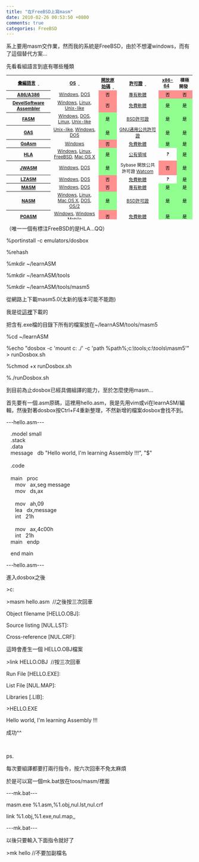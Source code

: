 ```yaml
---
title: "在FreeBSD上寫masm"
date: 2010-02-26 00:53:50 +0800
comments: true
categories: FreeBSD
---
```

<p>系上要用masm交作業，然而我的系統是FreeBSD，由於不想灌windows，而有了這個替代方案...</p><p>先看看組語言到底有哪些種類</p><table id="sortable_table_id_0" class="wikitable sortable" style="font-size: 85%; text-align: center; width: 500px; height: 386px;"><tbody><tr><th><a href="http://zh.wikipedia.org/zh-tw/%E6%B1%87%E7%BC%96%E8%AF%AD%E8%A8%80" title="彙編語言">彙編語言</a>&nbsp;&nbsp;<a href="http://zh.wikipedia.org/zh-tw/%E7%B5%84%E5%90%88%E8%AA%9E%E8%A8%80%E5%88%97%E8%A1%A8#" class="sortheader" onclick="ts_resortTable(this);return false;"><span class="sortarrow">&nbsp;</span></a></th><th><a href="http://zh.wikipedia.org/zh-tw/%E6%93%8D%E4%BD%9C%E7%B3%BB%E7%BB%9F" title="作業系統">OS</a>&nbsp;&nbsp;<a href="http://zh.wikipedia.org/zh-tw/%E7%B5%84%E5%90%88%E8%AA%9E%E8%A8%80%E5%88%97%E8%A1%A8#" class="sortheader" onclick="ts_resortTable(this);return false;"><span class="sortarrow">&nbsp;</span></a></th><th><a href="http://zh.wikipedia.org/zh-tw/%E5%BC%80%E6%94%BE%E6%BA%90%E4%BB%A3%E7%A0%81" title="開放原始碼">開放原始碼</a>&nbsp;&nbsp;<a href="http://zh.wikipedia.org/zh-tw/%E7%B5%84%E5%90%88%E8%AA%9E%E8%A8%80%E5%88%97%E8%A1%A8#" class="sortheader" onclick="ts_resortTable(this);return false;"><span class="sortarrow">&nbsp;</span></a></th><th><a href="http://zh.wikipedia.org/zh-tw/%E8%BD%AF%E4%BB%B6%E8%AE%B8%E5%8F%AF%E8%AF%81" title="軟體許可證">許可證</a>&nbsp;&nbsp;<a href="http://zh.wikipedia.org/zh-tw/%E7%B5%84%E5%90%88%E8%AA%9E%E8%A8%80%E5%88%97%E8%A1%A8#" class="sortheader" onclick="ts_resortTable(this);return false;"><span class="sortarrow">&nbsp;</span></a></th><th><a href="http://zh.wikipedia.org/zh-tw/X86-64" title="X86-64">x86-64</a>&nbsp;&nbsp;<a href="http://zh.wikipedia.org/zh-tw/%E7%B5%84%E5%90%88%E8%AA%9E%E8%A8%80%E5%88%97%E8%A1%A8#" class="sortheader" onclick="ts_resortTable(this);return false;"><span class="sortarrow"></span></a></th><th>積極開發&nbsp;&nbsp;<a href="http://zh.wikipedia.org/zh-tw/%E7%B5%84%E5%90%88%E8%AA%9E%E8%A8%80%E5%88%97%E8%A1%A8#" class="sortheader" onclick="ts_resortTable(this);return false;"><span class="sortarrow"></span></a></th></tr><tr><th><a href="http://zh.wikipedia.org/w/index.php?title=A86_%28software%29&amp;action=edit&amp;redlink=1" class="new" title="A86 (software) （頁面未存在）">A86/A386</a></th><td><a href="http://zh.wikipedia.org/zh-tw/Microsoft_Windows" title="Microsoft Windows">Windows</a>, <a href="http://zh.wikipedia.org/zh-tw/DOS" title="DOS">DOS</a></td><td style="background: #ff9090 none repeat scroll 0% 0%; color: black;" class="table-no">否</td><td><a href="http://zh.wikipedia.org/zh-tw/%E4%B8%93%E6%9C%89%E8%BD%AF%E4%BB%B6" title="專有軟體">專有軟體</a></td><td style="background: #ff9090 none repeat scroll 0% 0%; color: black;" class="table-no">否</td><td style="background: #ff9090 none repeat scroll 0% 0%; color: black;" class="table-no">否</td></tr><tr><th><a href="http://www.develsoftware.com/index.php/en/download" class="external text" rel="nofollow">DevelSoftware Assembler</a></th><td><a href="http://zh.wikipedia.org/zh-tw/Microsoft_Windows" title="Microsoft Windows">Windows</a>, <a href="http://zh.wikipedia.org/zh-tw/Linux" title="Linux">Linux</a>, <a href="http://zh.wikipedia.org/zh-tw/Unix-like" title="Unix-like" class="mw-redirect">Unix-like</a></td><td style="background: #ff9090 none repeat scroll 0% 0%; color: black;" class="table-no">否</td><td><a href="http://zh.wikipedia.org/zh-tw/%E5%85%8D%E8%B4%B9%E8%BD%AF%E4%BB%B6" title="免費軟體" class="mw-redirect">免費軟體</a></td><td style="background: #90ff90 none repeat scroll 0% 0%; color: black;" class="table-yes">是</td><td style="background: #90ff90 none repeat scroll 0% 0%; color: black;" class="table-yes">是</td></tr><tr><th><a href="http://zh.wikipedia.org/w/index.php?title=FASM&amp;action=edit&amp;redlink=1" class="new" title="FASM （頁面未存在）">FASM</a></th><td><a href="http://zh.wikipedia.org/zh-tw/Microsoft_Windows" title="Microsoft Windows">Windows</a>, <a href="http://zh.wikipedia.org/zh-tw/DOS" title="DOS">DOS</a>, <a href="http://zh.wikipedia.org/zh-tw/Linux" title="Linux">Linux</a>, <a href="http://zh.wikipedia.org/zh-tw/Unix-like" title="Unix-like" class="mw-redirect">Unix-like</a></td><td style="background: #90ff90 none repeat scroll 0% 0%; color: black;" class="table-yes">是</td><td><a href="http://zh.wikipedia.org/zh-tw/BSD%E8%AE%B8%E5%8F%AF%E8%AF%81" title="BSD許可證">BSD許可證</a></td><td style="background: #90ff90 none repeat scroll 0% 0%; color: black;" class="table-yes">是</td><td style="background: #90ff90 none repeat scroll 0% 0%; color: black;" class="table-yes">是</td></tr><tr><th><a href="http://zh.wikipedia.org/w/index.php?title=GNU_Assembler&amp;action=edit&amp;redlink=1" class="new" title="GNU Assembler （頁面未存在）">GAS</a></th><td><a href="http://zh.wikipedia.org/zh-tw/Unix-like" title="Unix-like" class="mw-redirect">Unix-like</a>, <a href="http://zh.wikipedia.org/zh-tw/Microsoft_Windows" title="Microsoft Windows">Windows</a>, <a href="http://zh.wikipedia.org/zh-tw/DOS" title="DOS">DOS</a></td><td style="background: #90ff90 none repeat scroll 0% 0%; color: black;" class="table-yes">是</td><td><a href="http://zh.wikipedia.org/zh-tw/GNU%E9%80%9A%E7%94%A8%E5%85%AC%E5%85%B1%E8%AE%B8%E5%8F%AF%E8%AF%81" title="GNU通用公共許可證">GNU通用公共許可證</a></td><td style="background: #90ff90 none repeat scroll 0% 0%; color: black;" class="table-yes">是</td><td style="background: #90ff90 none repeat scroll 0% 0%; color: black;" class="table-yes">是</td></tr><tr><th><a href="http://www.jorgon.freeserve.co.uk/" class="external text" rel="nofollow">GoAsm</a></th><td><a href="http://zh.wikipedia.org/zh-tw/Microsoft_Windows" title="Microsoft Windows">Windows</a></td><td style="background: #ff9090 none repeat scroll 0% 0%; color: black;" class="table-no">否</td><td><a href="http://zh.wikipedia.org/zh-tw/%E5%85%8D%E8%B4%B9%E8%BD%AF%E4%BB%B6" title="免費軟體" class="mw-redirect">免費軟體</a></td><td style="background: #90ff90 none repeat scroll 0% 0%; color: black;" class="table-yes">是</td><td style="background: #90ff90 none repeat scroll 0% 0%; color: black;" class="table-yes">是</td></tr><tr><th><a href="http://zh.wikipedia.org/w/index.php?title=High_Level_Assembly&amp;action=edit&amp;redlink=1" class="new" title="High Level Assembly （頁面未存在）">HLA</a></th><td><a href="http://zh.wikipedia.org/zh-tw/Microsoft_Windows" title="Microsoft Windows">Windows</a>, <a href="http://zh.wikipedia.org/zh-tw/Linux" title="Linux">Linux</a>, <a href="http://zh.wikipedia.org/zh-tw/FreeBSD" title="FreeBSD">FreeBSD</a>, <a href="http://zh.wikipedia.org/zh-tw/Mac_OS_X" title="Mac OS X">Mac OS X</a></td><td style="background: #90ff90 none repeat scroll 0% 0%; color: black;" class="table-yes">是</td><td><a href="http://zh.wikipedia.org/zh-tw/%E5%85%AC%E6%9C%89%E9%A2%86%E5%9F%9F" title="公有領域">公有領域</a></td><td><i><b>?</b></i></td><td style="background: #90ff90 none repeat scroll 0% 0%; color: black;" class="table-yes">是</td></tr><tr><th><a href="http://www.japheth.de/JWasm.html" class="external text" rel="nofollow">JWASM</a></th><td><a href="http://zh.wikipedia.org/zh-tw/Microsoft_Windows" title="Microsoft Windows">Windows</a>, <a href="http://zh.wikipedia.org/zh-tw/DOS" title="DOS">DOS</a></td><td style="background: #90ff90 none repeat scroll 0% 0%; color: black;" class="table-yes">是</td><td>Sybase 開放公共許可證 <a href="http://zh.wikipedia.org/w/index.php?title=Watcom&amp;action=edit&amp;redlink=1" class="new" title="Watcom （頁面未存在）">Watcom</a></td><td style="background: #ff9090 none repeat scroll 0% 0%; color: black;" class="table-no">否</td><td style="background: #90ff90 none repeat scroll 0% 0%; color: black;" class="table-yes">是</td></tr><tr><th><a href="http://lzasm.hotbox.ru/" class="external text" rel="nofollow">LZASM</a></th><td><a href="http://zh.wikipedia.org/zh-tw/Microsoft_Windows" title="Microsoft Windows">Windows</a>, <a href="http://zh.wikipedia.org/zh-tw/DOS" title="DOS">DOS</a></td><td style="background: #ff9090 none repeat scroll 0% 0%; color: black;" class="table-no">否</td><td><a href="http://zh.wikipedia.org/zh-tw/%E5%85%8D%E8%B4%B9%E8%BD%AF%E4%BB%B6" title="免費軟體" class="mw-redirect">免費軟體</a></td><td><i><b>?</b></i></td><td style="background: #90ff90 none repeat scroll 0% 0%; color: black;" class="table-yes">是</td></tr><tr><th><a href="http://zh.wikipedia.org/zh-tw/MASM" title="MASM">MASM</a></th><td><a href="http://zh.wikipedia.org/zh-tw/Microsoft_Windows" title="Microsoft Windows">Windows</a>, <a href="http://zh.wikipedia.org/zh-tw/DOS" title="DOS">DOS</a></td><td style="background: #ff9090 none repeat scroll 0% 0%; color: black;" class="table-no">否</td><td><a href="http://zh.wikipedia.org/zh-tw/%E4%B8%93%E6%9C%89%E8%BD%AF%E4%BB%B6" title="專有軟體">專有軟體</a></td><td style="background: #90ff90 none repeat scroll 0% 0%; color: black;" class="table-yes">是</td><td style="background: #90ff90 none repeat scroll 0% 0%; color: black;" class="table-yes">是<span class="reference plainlinksneverexpand" id="ref_MASM"></span></td></tr><tr><th><a href="http://zh.wikipedia.org/w/index.php?title=Netwide_Assembler&amp;action=edit&amp;redlink=1" class="new" title="Netwide Assembler （頁面未存在）">NASM</a></th><td><a href="http://zh.wikipedia.org/zh-tw/Microsoft_Windows" title="Microsoft Windows">Windows</a>, <a href="http://zh.wikipedia.org/zh-tw/Linux" title="Linux">Linux</a>, <a href="http://zh.wikipedia.org/zh-tw/Mac_OS_X" title="Mac OS X">Mac OS X</a>, <a href="http://zh.wikipedia.org/zh-tw/DOS" title="DOS">DOS</a>, <a href="http://zh.wikipedia.org/zh-tw/OS/2" title="OS/2">OS/2</a></td><td style="background: #90ff90 none repeat scroll 0% 0%; color: black;" class="table-yes">是</td><td><a href="http://zh.wikipedia.org/zh-tw/BSD%E8%AE%B8%E5%8F%AF%E8%AF%81" title="BSD許可證">BSD許可證</a></td><td style="background: #90ff90 none repeat scroll 0% 0%; color: black;" class="table-yes">是</td><td style="background: #90ff90 none repeat scroll 0% 0%; color: black;" class="table-yes">是</td></tr><tr><th><a href="http://zh.wikipedia.org/w/index.php?title=POASM&amp;action=edit&amp;redlink=1" class="new" title="POASM （頁面未存在）">POASM</a></th><td><a href="http://zh.wikipedia.org/zh-tw/Microsoft_Windows" title="Microsoft Windows">Windows</a>, <a href="http://zh.wikipedia.org/zh-tw/Windows_Mobile" title="Windows Mobile">Windows Mobile</a></td><td style="background: #ff9090 none repeat scroll 0% 0%; color: black;" class="table-no">否</td><td><a href="http://zh.wikipedia.org/zh-tw/%E5%85%8D%E8%B4%B9%E8%BD%AF%E4%BB%B6" title="免費軟體" class="mw-redirect">免費軟體</a></td><td style="background: #90ff90 none repeat scroll 0% 0%; color: black;" class="table-yes">是</td><td style="background: #90ff90 none repeat scroll 0% 0%; color: black;" class="table-yes">是</td></tr><tr><th><a href="http://zh.wikipedia.org/w/index.php?title=TASM&amp;action=edit&amp;redlink=1" class="new" title="TASM （頁面未存在）">TASM</a></th><td><a href="http://zh.wikipedia.org/zh-tw/Microsoft_Windows" title="Microsoft Windows">Windows</a>, <a href="http://zh.wikipedia.org/zh-tw/DOS" title="DOS">DOS</a></td><td style="background: #ff9090 none repeat scroll 0% 0%; color: black;" class="table-no">否</td><td><a href="http://zh.wikipedia.org/zh-tw/%E4%B8%93%E6%9C%89%E8%BD%AF%E4%BB%B6" title="專有軟體">專有軟體</a></td><td style="background: #ff9090 none repeat scroll 0% 0%; color: black;" class="table-no">否</td><td><i><b>?</b></i><span class="reference plainlinksneverexpand" id="ref_TASM"></span></td></tr><tr><th><a href="http://zh.wikipedia.org/w/index.php?title=WASM_%28software%29&amp;action=edit&amp;redlink=1" class="new" title="WASM (software) （頁面未存在）">WASM</a></th><td><a href="http://zh.wikipedia.org/zh-tw/Microsoft_Windows" title="Microsoft Windows">Windows</a>, <a href="http://zh.wikipedia.org/zh-tw/DOS" title="DOS">DOS</a>, <a href="http://zh.wikipedia.org/zh-tw/OS/2" title="OS/2">OS/2</a></td><td style="background: #90ff90 none repeat scroll 0% 0%; color: black;" class="table-yes">是</td><td>Sybase Open <a href="http://zh.wikipedia.org/w/index.php?title=Watcom&amp;action=edit&amp;redlink=1" class="new" title="Watcom （頁面未存在）">Watcom</a> Public License</td><td style="background: #ff9090 none repeat scroll 0% 0%; color: black;" class="table-no">否</td><td><i><b>?</b></i></td></tr><tr><th><a href="http://zh.wikipedia.org/w/index.php?title=Tiny_C_Compiler&amp;action=edit&amp;redlink=1" class="new" title="Tiny C Compiler （頁面未存在）">TCCASM</a></th><td><a href="http://zh.wikipedia.org/zh-tw/Unix-like" title="Unix-like" class="mw-redirect">Unix-like</a>, <a href="http://zh.wikipedia.org/zh-tw/Microsoft_Windows" title="Microsoft Windows">Windows</a></td><td style="background: #90ff90 none repeat scroll 0% 0%; color: black;" class="table-yes">是</td><td><a href="http://zh.wikipedia.org/zh-tw/LGPL" title="LGPL" class="mw-redirect">LGPL</a></td><td><i><b>?</b></i></td><td style="background: #90ff90 none repeat scroll 0% 0%; color: black;" class="table-yes">是</td></tr><tr><th><a href="http://zh.wikipedia.org/w/index.php?title=Yasm&amp;action=edit&amp;redlink=1" class="new" title="Yasm （頁面未存在）">Yasm</a></th><td><a href="http://zh.wikipedia.org/zh-tw/Microsoft_Windows" title="Microsoft Windows">Windows</a>, <a href="http://zh.wikipedia.org/zh-tw/DOS" title="DOS">DOS</a>, <a href="http://zh.wikipedia.org/zh-tw/Linux" title="Linux">Linux</a>, <a href="http://zh.wikipedia.org/zh-tw/Mac_OS_X" title="Mac OS X">Mac OS X</a>, <a href="http://zh.wikipedia.org/zh-tw/Unix-like" title="Unix-like" class="mw-redirect">Unix-like</a></td><td style="background: #90ff90 none repeat scroll 0% 0%; color: black;" class="table-yes">是</td><td><a href="http://zh.wikipedia.org/zh-tw/BSD_licenses" title="BSD licenses" class="mw-redirect">BSD</a></td><td style="background: #90ff90 none repeat scroll 0% 0%; color: black;" class="table-yes">是</td><td style="background: #90ff90 none repeat scroll 0% 0%; color: black;" class="table-yes">是</td></tr></tbody></table><p>（唯一一個有標注FreeBSD的是HLA...QQ）</p><p>%portinstall -c emulators/dosbox</p><p>%rehash</p><p>%mkdir ~/learnASM</p><p>%mkdir ~/learnASM/tools</p><p>%mkdir ~/learnASM/tools/masm5</p><p>從網路上下載masm5.0(太新的版本可能不能跑)</p><p>我是從<a href="http://download.pchome.net/development/linetools/detail-9028.html">這裡</a>下載的</p><p>把含有.exe檔的目錄下所有的檔案放在~/learnASM/tools/masm5</p><p>%cd ~/learnASM</p><p>%echo "dosbox -c 'mount c: ./' -c 'path %path%;c:\tools;c:\tools\masm5'" &gt; runDosbox.sh </p><p>%chmod +x runDosbox.sh</p><p>%./runDosbox.sh</p><p>到目前為止dosbox已經具備組譯的能力，至於怎麼使用masm...</p><p>首先要有一個.asm原碼，這裡用hello.asm，我是先用vim或vi在learnASM/編輯，然後對著dosbox按Ctrl+F4重新整理，不然新增的檔案dosbox會找不到。</p><p>---hello.asm---</p><p>&nbsp;&nbsp; .model small<br />&nbsp;&nbsp; .stack<br />&nbsp;&nbsp; .data<br />&nbsp;&nbsp; message&nbsp;&nbsp; db "Hello world, I'm learning Assembly !!!", "$" <br />&nbsp;&nbsp; <br />&nbsp;&nbsp; .code<br />&nbsp;&nbsp; <br />&nbsp;&nbsp; main&nbsp;&nbsp; proc<br />&nbsp;&nbsp;&nbsp;&nbsp;&nbsp; mov&nbsp;&nbsp; ax,seg message<br />&nbsp;&nbsp;&nbsp;&nbsp;&nbsp; mov&nbsp;&nbsp; ds,ax<br />&nbsp;&nbsp; <br />&nbsp;&nbsp;&nbsp;&nbsp;&nbsp; mov&nbsp;&nbsp; ah,09<br />&nbsp;&nbsp;&nbsp;&nbsp;&nbsp; lea&nbsp;&nbsp; dx,message<br />&nbsp;&nbsp;&nbsp;&nbsp;&nbsp; int&nbsp;&nbsp; 21h <br />&nbsp;&nbsp; <br />&nbsp;&nbsp;&nbsp;&nbsp;&nbsp; mov&nbsp;&nbsp; ax,4c00h<br />&nbsp;&nbsp;&nbsp;&nbsp;&nbsp; int&nbsp;&nbsp; 21h <br />&nbsp;&nbsp; main&nbsp;&nbsp; endp</p><p>&nbsp;&nbsp; end main</p><p>---hello.asm---</p><p>進入dosbox之後</p><p>&gt;c:</p><p>&gt;masm hello.asm&nbsp; //之後按三次回車</p><p>Object filename [HELLO.OBJ]:</p><p>Source listing [NUL.LST]:</p><p>Cross-reference [NUL.CRF]:</p><p>這時會產生一個 HELLO.OBJ檔案</p><p>&gt;link HELLO.OBJ&nbsp; //按三次回車</p><p>Run File [HELLO.EXE]:</p><p>List File [NUL.MAP]:</p><p>Libraries [.LIB]:</p><p>&gt;HELLO.EXE</p><p>Hello world, I'm learning Assembly !!!</p><p>成功^^</p><p>&nbsp;</p><p>ps.</p><p>每次要組譯都要打兩行指令，按六次回車不免太麻煩</p><p>於是可以寫一個mk.bat放在toos/masm/裡面</p><p>---mk.bat---</p><p>masm.exe %1.asm,%1.obj,nul.lst,nul.crf</p><p>link %1.obj,%1.exe,nul.map,, </p><p>---mk.bat---</p><p>以後只要輸入下面指令就好了</p><p>&gt;mk hello //不要加副檔名</p><p>&nbsp;</p>
